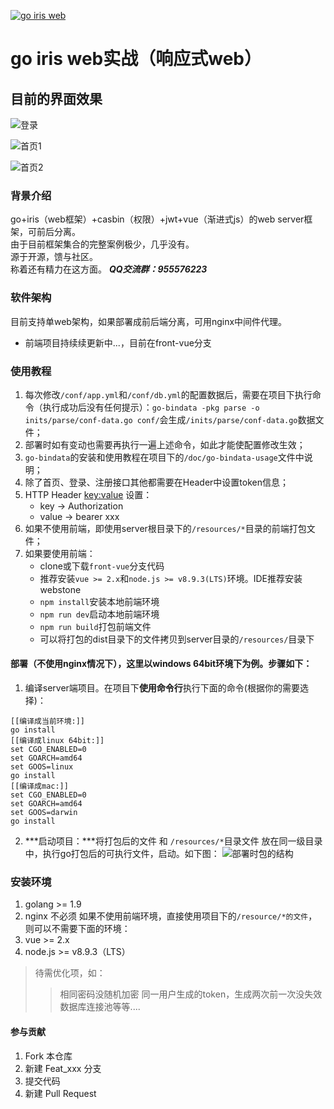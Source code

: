<a href='https://gitee.com/yhm_my/go-iris'><img src='https://gitee.com/yhm_my/go-iris/widgets/widget_1.svg' alt='go iris web'></img></a>
# go iris web实战（响应式web）

## 目前的界面效果
![登录](https://images.gitee.com/uploads/images/2019/0108/173619_918bd02f_1537471.png "屏幕截图.png")

![首页1](https://images.gitee.com/uploads/images/2019/0108/173654_4cfd4836_1537471.png "屏幕截图.png")

![首页2](https://images.gitee.com/uploads/images/2019/0108/173718_83b02d34_1537471.png "屏幕截图.png")

### 背景介绍
go+iris（web框架）+casbin（权限）+jwt+vue（渐进式js）的web server框架，可前后分离。<br />
由于目前框架集合的完整案例极少，几乎没有。<br />
源于开源，馈与社区。<br />
称着还有精力在这方面。
***QQ交流群：955576223***

### 软件架构
目前支持单web架构，如果部署成前后端分离，可用nginx中间件代理。
* 前端项目持续续更新中...，目前在front-vue分支

### 使用教程
1. 每次修改`/conf/app.yml`和`/conf/db.yml`的配置数据后，需要在项目下执行命令（执行成功后没有任何提示）：`go-bindata -pkg parse -o inits/parse/conf-data.go conf/`会生成`/inits/parse/conf-data.go`数据文件；
2. 部署时如有变动也需要再执行一遍上述命令，如此才能使配置修改生效；
3. `go-bindata`的安装和使用教程在项目下的`/doc/go-bindata-usage`文件中说明；
4. 除了首页、登录、注册接口其他都需要在Header中设置token信息；
5. HTTP Header <key:value> 设置：
    * key   -> Authorization
    * value -> bearer xxx
6. 如果不使用前端，即使用server根目录下的`/resources/*`目录的前端打包文件；
7. 如果要使用前端：
    * clone或下载`front-vue`分支代码
    * 推荐安装`vue >= 2.x`和`node.js >= v8.9.3(LTS)`环境。IDE推荐安装webstone
    * `npm install`安装本地前端环境
    * `npm run dev`启动本地前端环境
    * `npm run build`打包前端文件
    * 可以将打包的dist目录下的文件拷贝到server目录的`/resources/`目录下

#### 部署（不使用nginx情况下），这里以windows 64bit环境下为例。步骤如下：
1. 编译server端项目。在项目下**使用命令行**执行下面的命令(根据你的需要选择)：
```
[[编译成当前环境:]]
go install
[[编译成linux 64bit:]]
set CGO_ENABLED=0
set GOARCH=amd64
set GOOS=linux
go install
[[编译成mac:]]
set CGO_ENABLED=0
set GOARCH=amd64
set GOOS=darwin
go install
```
2. ***启动项目：***将打包后的文件 和 `/resources/*`目录文件 放在同一级目录中，执行go打包后的可执行文件，启动。如下图：
![部署时包的结构](https://images.gitee.com/uploads/images/2019/0108/214456_90a778b1_1537471.png "屏幕截图.png")

### 安装环境
1. golang >= 1.9
2. nginx 不必须
如果不使用前端环境，直接使用项目下的`/resource/*的文件`，则可以不需要下面的环境：
3. vue >= 2.x
4. node.js >= v8.9.3（LTS）

> 待需优化项，如：
>    > 相同密码没随机加密
>    > 同一用户生成的token，生成两次前一次没失效
>    >数据库连接池等等....


#### 参与贡献
1. Fork 本仓库
2. 新建 Feat_xxx 分支
3. 提交代码
4. 新建 Pull Request
